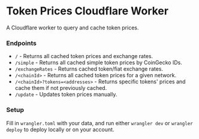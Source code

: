 # Token Prices Cloudflare Worker

A Cloudflare worker to query and cache token prices.

### Endpoints

- `/` - Returns all cached token prices and exchange rates.
- `/simple` - Returns all cached simple token prices by CoinGecko IDs.
- `/exchangeRates` - Returns cached token/fiat exchange rates.
- `/<chainId>` - Returns all cached token prices for a given network.
- `/<chainId>?tokens=<addresses>` - Returns specific tokens' prices and cache them if not previously cached.
- `/update` - Updates token prices manually.

### Setup

Fill in `wrangler.toml` with your data, and run either `wrangler dev` or `wrangler deploy` to deploy locally or on your account.

